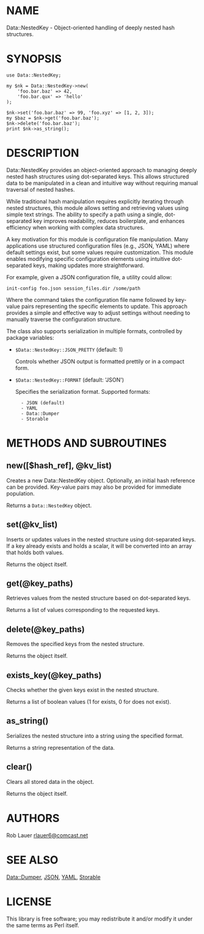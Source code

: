 # NAME

Data::NestedKey - Object-oriented handling of deeply nested hash structures.

# SYNOPSIS

    use Data::NestedKey;

    my $nk = Data::NestedKey->new(
        'foo.bar.baz' => 42,
        'foo.bar.qux' => 'hello'
    );

    $nk->set('foo.bar.baz' => 99, 'foo.xyz' => [1, 2, 3]);
    my $baz = $nk->get('foo.bar.baz');
    $nk->delete('foo.bar.baz');
    print $nk->as_string();

# DESCRIPTION

Data::NestedKey provides an object-oriented approach to managing deeply nested 
hash structures using dot-separated keys. This allows structured data to be 
manipulated in a clean and intuitive way without requiring manual traversal 
of nested hashes.

While traditional hash manipulation requires explicitly iterating through nested 
structures, this module allows setting and retrieving values using simple text 
strings. The ability to specify a path using a single, dot-separated key improves 
readability, reduces boilerplate, and enhances efficiency when working with complex 
data structures.

A key motivation for this module is configuration file manipulation. Many applications 
use structured configuration files (e.g., JSON, YAML) where default settings exist, 
but some values require customization. This module enables modifying specific 
configuration elements using intuitive dot-separated keys, making updates more 
straightforward.

For example, given a JSON configuration file, a utility could allow:

    init-config foo.json session_files.dir /some/path

Where the command takes the configuration file name followed by key-value pairs 
representing the specific elements to update. This approach provides a simple 
and effective way to adjust settings without needing to manually traverse the 
configuration structure.

The class also supports serialization in multiple formats, controlled by 
package variables:

- `$Data::NestedKey::JSON_PRETTY` (default: 1)

    Controls whether JSON output is formatted prettily or in a compact form.

- `$Data::NestedKey::FORMAT` (default: 'JSON')

    Specifies the serialization format. Supported formats:

        - JSON (default)
        - YAML
        - Data::Dumper
        - Storable

# METHODS AND SUBROUTINES

## new(\[$hash\_ref\], @kv\_list)

Creates a new Data::NestedKey object. Optionally, an initial hash reference 
can be provided. Key-value pairs may also be provided for immediate population.

Returns a `Data::NestedKey` object.

## set(@kv\_list)

Inserts or updates values in the nested structure using dot-separated keys. 
If a key already exists and holds a scalar, it will be converted into an array 
that holds both values.

Returns the object itself.

## get(@key\_paths)

Retrieves values from the nested structure based on dot-separated keys.

Returns a list of values corresponding to the requested keys.

## delete(@key\_paths)

Removes the specified keys from the nested structure.

Returns the object itself.

## exists\_key(@key\_paths)

Checks whether the given keys exist in the nested structure.

Returns a list of boolean values (1 for exists, 0 for does not exist).

## as\_string()

Serializes the nested structure into a string using the specified format.

Returns a string representation of the data.

## clear()

Clears all stored data in the object.

Returns the object itself.

# AUTHORS

Rob Lauer <rlauer6@comcast.net>

# SEE ALSO

[Data::Dumper](https://metacpan.org/pod/Data%3A%3ADumper), [JSON](https://metacpan.org/pod/JSON), [YAML](https://metacpan.org/pod/YAML), [Storable](https://metacpan.org/pod/Storable)

# LICENSE

This library is free software; you may redistribute it and/or modify it
under the same terms as Perl itself.
